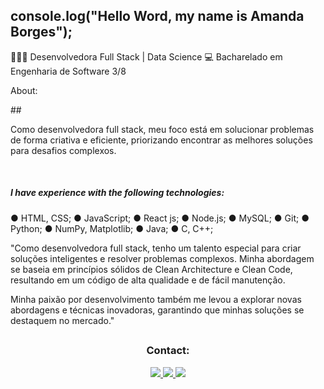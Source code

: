 ## console.log("Hello Word, my name is Amanda Borges");

👨🏻‍💻 Desenvolvedora Full Stack | Data Science
💻 Bacharelado em Engenharia de Software 3/8

<p> About: </p>
##

<p> Como desenvolvedora full stack, meu foco está em solucionar problemas de forma criativa e eficiente, priorizando encontrar as melhores soluções para desafios complexos. </p>
<br>
  <h5> I have experience with the following technologies: </h5>
  
  ● HTML, CSS;
  ● JavaScript;
  ● React js;
  ● Node.js;
  ● MySQL;
  ● Git;
  ● Python;
  ● NumPy, Matplotlib;
  ● Java;
  ● C, C++;
  
  <p>"Como desenvolvedora full stack, tenho um talento especial para criar soluções inteligentes e resolver problemas complexos. Minha abordagem se baseia em princípios sólidos de Clean Architecture e Clean Code, resultando em um código de alta qualidade e de fácil manutenção. </p>
  <p>Minha paixão por desenvolvimento também me levou a explorar novas abordagens e técnicas inovadoras, garantindo que minhas soluções se destaquem no mercado."</>
  
   ##
  <h3 align="center"> Contact: </h3>
    
  <div align="center" > 
  <a href="https://www.instagram.com/amandadecassiaborges/" alt="INSTAGRAM">
  <img src="https://img.shields.io/badge/-Instagram-%23E4405F?style=for-the-badge&logo=Instagram&logoColor=ffffff&link=https://www.instagram.com/amandadecassiaborges"/>
  </a>
  
  
  <a href="mailto:amandaborgeses@gmail.com" alt="EMAIL"> 
  <img src="https://img.shields.io/badge/-Gmail-%23333?style=for-the-badge&logo=gmail&logoColor=white"/>
  </a>
    
  <a href="https://www.linkedin.com/in/amandadecassiaborges" alt="LINKEDIN">
  <img src="https://img.shields.io/badge/-Linkedin-%230077B5?style=for-the-badge&logo=Linkedin&logoColor=ffffff&link=https://www.linkedin.com/in/amandadecassiaborges"/>
  </a>
 
  </div>

